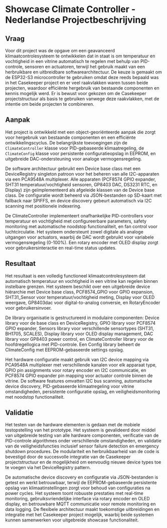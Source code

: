 # Showcase Climate Controller - Nederlandse Projectbeschrijving

## Vraag

Voor dit project was de opgave om een geavanceerd klimaatcontrolesysteem te ontwikkelen dat in staat is om temperatuur en vochtigheid in een vitrine automatisch te regelen met behulp van PID-controle, sensoren en actuatoren, terwijl het gebruik maakt van een herbruikbare en uitbreidbare softwarearchitectuur. De keuze is gemaakt om de ESP32-S3 microcontroller te gebruiken omdat deze reeds bepaald was in het Casekeeper project en er veel raakvlakken waren tussen beide projecten, waardoor efficiënte hergebruik van bestaande componenten en kennis mogelijk werd. Er is bewust voor gekozen om de Casekeeper projectstructuur als basis te gebruiken vanwege deze raakvlakken, met de intentie om beide projecten te combineren.

## Aanpak

Het project is ontwikkeld met een object-georiënteerde aanpak die zorgt voor hergebruik van bestaande componenten en een efficiënte ontwikkelingscyclus. De belangrijkste toevoegingen zijn de `ClimateController` klasse voor PID-gebaseerde klimaatregeling, de `ClimateConfig` klasse voor persistente configuratieopslag in EEPROM, en uitgebreide DAC-ondersteuning voor analoge vermogensregeling.

De software architectuur gebruikt een Device base class met een DeviceRegistry singleton patroon voor het beheren van alle I2C-apparaten via een PCA9548A multiplexer. Alle apparaten (PCF8574 GPIO expander, SHT31 temperatuur/vochtigheid sensoren, GP8403 DAC, DS3231 RTC, en Display) zijn geïmplementeerd als afgeleide klassen van de Device base class. De configuratie wordt beheerd via JSON-bestanden op SD-kaart met fallback naar SPIFFS, en device discovery gebeurt automatisch via I2C scanning met positionele indexering.

De ClimateController implementeert onafhankelijke PID-controllers voor temperatuur en vochtigheid met configureerbare parameters, safety monitoring met automatische noodstop functionaliteit, en fan control voor luchtcirculatie. Het systeem ondersteunt zowel digitale als analoge uitgangen voor actuators, waarbij de DAC wordt gebruikt voor variabele vermogensregeling (0-100%). Een rotary encoder met OLED display zorgt voor gebruikersinteractie en real-time status updates.

## Resultaat

Het resultaat is een volledig functioneel klimaatcontrolesysteem dat automatisch temperatuur en vochtigheid in een vitrine kan regelen binnen instelbare grenzen. Het systeem beschikt over een uitgebreide device hiërarchie met Device base class, PCF8574_GPIO voor GPIO expansion, SHT31_Sensor voor temperatuur/vochtigheid meting, Display voor OLED weergave, GP8403dac voor digital-to-analog conversie, en RotaryEncoder voor gebruikersinvoer.

De library organisatie is gestructureerd in modulaire componenten: Device library voor de base class en DeviceRegistry, GPIO library voor PCF8574 GPIO expander, Sensors library voor verschillende sensortypes (SHT31, BH1705, SCALES), Display library voor OLED display management, DAC library voor GP8403 power control, en ClimateController library voor de hoofdregellogica met PID-controle. Een Config library beheert de ClimateConfig met EEPROM-gebaseerde settings opslag.

Het hardware configuratie maakt gebruik van I2C device mapping via PCA9548A multiplexer met verschillende kanalen voor elk apparaat type, GPIO pin assignments voor rotary encoder en I2C communicatie, en PCF8574 GPIO expander pin mapping voor actuator controle binnen de vitrine. De software features omvatten I2C bus scanning, automatische device discovery, PID-gebaseerde klimaatregeling voor vitrine omstandigheden, persistente configuratie opslag, en veiligheidsmonitoring met noodstop functionaliteit.

## Validatie

Het testen van de hardware elementen is gedaan met de mobiele testopstelling van het prototype. Het systeem is gevalideerd door middel van uitgebreide testing van alle hardware componenten, verificatie van de PID-controle algorithmes onder verschillende omstandigheden, en validatie van de veiligheidsfuncties inclusief sensor failure detection en emergency shutdown procedures. De modulariteit en herbruikbaarheid van de code is bevestigd door de succesvolle integratie van de Casekeeper projectstructuur en de mogelijkheid om eenvoudig nieuwe device types toe te voegen via het DeviceRegistry pattern.

De automatische device discovery en configuratie via JSON-bestanden is getest en werkt betrouwbaar, terwijl de EEPROM-gebaseerde persistente opslag van klimaatinstellingen zorgt voor behoud van configuraties na power cycles. Het systeem toont robuuste prestaties met real-time monitoring, gebruiksvriendelijke interface via rotary encoder en OLED display, en betrouwbare MQTT communicatie voor remote monitoring en data logging. De flexibele architectuur maakt toekomstige uitbreidingen en integratie met het Casekeeper project mogelijk, waarbij beide systemen kunnen samenwerken voor uitgebreide showcase functionaliteit.

